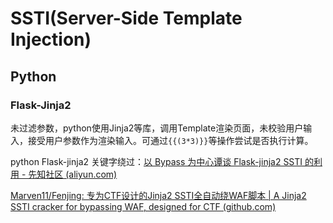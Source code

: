 # SSTI(Server-Side Template Injection)

## Python

### Flask-Jinja2

未过滤参数，python使用Jinja2等库，调用Template渲染页面，未校验用户输入，接受用户参数作为渲染输入。可通过`{{(3*3)}}`等操作尝试是否执行计算。

python Flask-jinja2 关键字绕过：[以 Bypass 为中心谭谈 Flask-jinja2 SSTI 的利用 - 先知社区 (aliyun.com)](https://xz.aliyun.com/t/9584?time__1311=n4%2BxnD0DuA5CwhDBqootGQ3G%3DDCDcG6ZEnxmwpD)

[Marven11/Fenjing: 专为CTF设计的Jinja2 SSTI全自动绕WAF脚本 | A Jinja2 SSTI cracker for bypassing WAF, designed for CTF (github.com)](https://github.com/Marven11/Fenjing)


